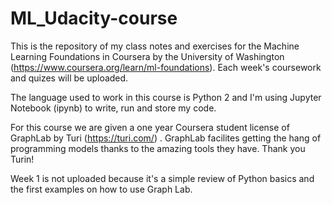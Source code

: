 # ML_Udacity-course
This is the repository of my class notes and exercises for the Machine Learning Foundations in Coursera by the University of Washington (https://www.coursera.org/learn/ml-foundations). Each week's coursework and quizes will be uploaded. 

The language used to work in this course is Python 2 and I'm using Jupyter Notebook (ipynb) to write, run and store my code. 

For this course we are given a one year Coursera student license of GraphLab by Turi (https://turi.com/) . GraphLab facilites getting the hang of programming models thanks to the amazing tools they have. Thank you Turin!

Week 1 is not uploaded because it's a simple review of Python basics and the first examples on how to use Graph Lab. 
